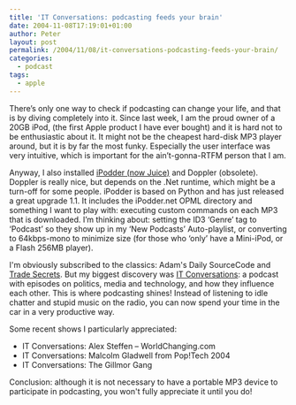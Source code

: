 ```yaml
---
title: 'IT Conversations: podcasting feeds your brain'
date: 2004-11-08T17:19:01+01:00
author: Peter
layout: post
permalink: /2004/11/08/it-conversations-podcasting-feeds-your-brain/
categories:
  - podcast
tags:
  - apple
---
```

There&#8217;s only one way to check if podcasting can change your life, and that is by diving completely into it. Since last week, I am the proud owner of a 20GB iPod, (the first Apple product I have ever bought) and it is hard not to be enthusiastic about it. It might not be the cheapest hard-disk MP3 player around, but it is by far the most funky. Especially the user interface was very intuitive, which is important for the ain&#8217;t-gonna-RTFM person that I am.

Anyway, I also installed [iPodder (now Juice)](https://juicereceiver.sourceforge.net/) and Doppler (obsolete). Doppler is really nice, but depends on the .Net runtime, which might be a turn-off for some people. iPodder is based on Python and has just released a great upgrade 1.1. It includes the iPodder.net OPML directory and something I want to play with: executing custom commands on each MP3 that is downloaded. I&#8217;m thinking about: setting the ID3 &#8216;Genre&#8217; tag to &#8216;Podcast&#8217; so they show up in my &#8216;New Podcasts&#8217; Auto-playlist, or converting to 64kbps-mono to minimize size (for those who &#8216;only&#8217; have a Mini-iPod, or a Flash 256MB player).

I'm obviously subscribed to the classics: Adam's Daily SourceCode and [Trade Secrets](http://secrets.scripting.com/). But my biggest discovery was [IT Conversations](http://www.itconversations.com): a podcast with episodes on politics, media and technology, and how they influence each other. This is where podcasting shines! Instead of listening to idle chatter and stupid music on the radio, you can now spend your time in the car in a very productive way.

Some recent shows I particularly appreciated:

  * IT Conversations: Alex Steffen &#8211; WorldChanging.com
  * IT Conversations: Malcolm Gladwell from Pop!Tech 2004
  * IT Conversations: The Gillmor Gang


Conclusion: although it is not necessary to have a portable MP3 device to participate in podcasting, you won't fully appreciate it until you do!